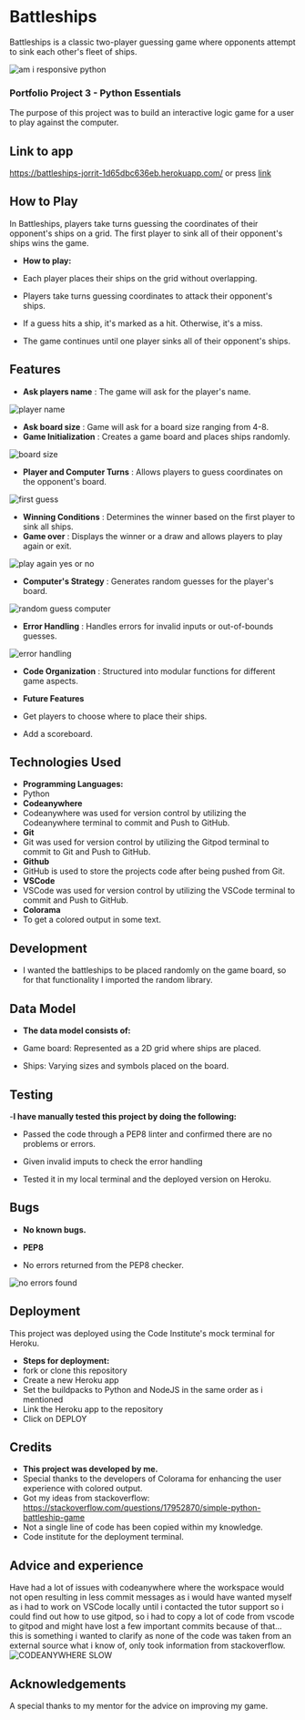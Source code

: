 # Battleships
Battleships is a classic two-player guessing game where opponents attempt to sink each other's fleet of ships.

![am i responsive python](https://github.com/Jorritvans/Battleships/assets/146831899/641733b7-2143-4631-bfe7-6fb26942cff7)

### Portfolio Project 3 - Python Essentials
The purpose of this project was to build an interactive logic game for a user to play against the computer.

## Link to app

https://battleships-jorrit-1d65dbc636eb.herokuapp.com/ or press [link](https://battleships-jorrit-1d65dbc636eb.herokuapp.com/)

## How to Play

In Battleships, players take turns guessing the coordinates of their opponent's ships on a grid. The first player to sink all of their opponent's ships wins the game.

- __How to play:__

- Each player places their ships on the grid without overlapping.
- Players take turns guessing coordinates to attack their opponent's ships.
- If a guess hits a ship, it's marked as a hit. Otherwise, it's a miss.
- The game continues until one player sinks all of their opponent's ships.

## Features
- __Ask players name__ : The game will ask for the player's name.

![player name](https://github.com/Jorritvans/Battleships/assets/146831899/252ac190-31b6-4f7d-977a-059746c8fd76)

- __Ask board size__ : Game will ask for a board size ranging from 4-8.
- __Game Initialization__ : Creates a game board and places ships randomly.

![board size](https://github.com/Jorritvans/Battleships/assets/146831899/b6179462-9593-4aa5-bd40-f9875f7335bb)

- __Player and Computer Turns__ : Allows players to guess coordinates on the opponent's board.

![first guess](https://github.com/Jorritvans/Battleships/assets/146831899/055e5854-7aae-4b9b-a972-3ae37a0be027)

- __Winning Conditions__ : Determines the winner based on the first player to sink all ships.
- __Game over__ : Displays the winner or a draw and allows players to play again or exit.

![play again yes or no](https://github.com/Jorritvans/Battleships/assets/146831899/53791ccf-b84e-44e0-af18-cd5204b5f4f3)

- __Computer's Strategy__ : Generates random guesses for the player's board.

![random guess computer](https://github.com/Jorritvans/Battleships/assets/146831899/b6825282-f96d-4151-b7bb-44b0c3cc65b1)

- __Error Handling__ : Handles errors for invalid inputs or out-of-bounds guesses.

![error handling](https://github.com/Jorritvans/Battleships/assets/146831899/efdfe534-aee8-4f88-b80d-44c5ac1b46ea)

- __Code Organization__ : Structured into modular functions for different game aspects.

- __Future Features__
- Get players to choose where to place their ships.
- Add a scoreboard.

## Technologies Used

- __Programming Languages:__
- Python
- __Codeanywhere__
- Codeanywhere was used for version control by utilizing the Codeanywhere terminal to commit and Push to GitHub.
- __Git__
- Git was used for version control by utilizing the Gitpod terminal to commit to Git and Push to GitHub.
- __Github__
- GitHub is used to store the projects code after being pushed from Git.
- __VSCode__
- VSCode was used for version control by utilizing the VSCode terminal to commit and Push to GitHub.
- __Colorama__
- To get a colored output in some text.

## Development 

- I wanted the battleships to be placed randomly on the game board, so for that functionality I imported the random library.

## Data Model

- __The data model consists of:__

- Game board: Represented as a 2D grid where ships are placed.
- Ships: Varying sizes and symbols placed on the board.

## Testing 
-__I have manually tested this project by doing the following:__

- Passed the code through a PEP8 linter and confirmed there are no problems or errors.

- Given invalid imputs to check the error handling

- Tested it in my local terminal and the deployed version on Heroku.

## Bugs
- __No known bugs.__

- __PEP8__
- No errors returned from the PEP8 checker.

![no errors found](https://github.com/Jorritvans/Battleships/assets/146831899/d3745cd3-fd03-4da0-b15d-a1fc60402e0c)

## Deployment
This project was deployed using the Code Institute's mock terminal for Heroku.

- __Steps for deployment:__
- fork or clone this repository
- Create a new Heroku app
- Set the buildpacks to Python and NodeJS in the same order as i mentioned
- Link the Heroku app to the repository
- Click on DEPLOY

## Credits 
- __This project was developed by me.__
- Special thanks to the developers of Colorama for enhancing the user experience with colored output.
- Got my ideas from stackoverflow: https://stackoverflow.com/questions/17952870/simple-python-battleship-game
- Not a single line of code has been copied within my knowledge.
- Code institute for the deployment terminal.


## Advice and experience 
Have had a lot of issues with codeanywhere where the workspace would not open resulting in less commit messages as i would have wanted myself as i had to work on VSCode locally
until i contacted the tutor support so i could find out how to use gitpod, so i had to copy a lot of code from vscode to gitpod and might have lost a few important commits because of that...
this is something i wanted to clarify as none of the code was taken from an external source what i know of, only took information from stackoverflow.
![CODEANYWHERE SLOW](https://github.com/Jorritvans/Battleships/assets/146831899/442323b9-15a9-412d-a8d4-f0e9078aca70)

## Acknowledgements
A special thanks to my mentor for the advice on improving my game.
